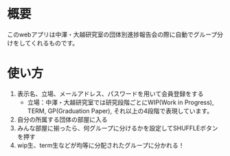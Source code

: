 # 概要
このwebアプリは中澤・大越研究室の団体別進捗報告会の際に自動でグループ分けをしてくれるものです。

# 使い方
1. 表示名、立場、メールアドレス、パスワードを用いて会員登録をする
    * 立場：中澤・大越研究室では研究段階ごとにWIP(Work in Progress), TERM, GP(Graduation Paper), それ以上の4段階で表現しています。
2. 自分の所属する団体の部屋に入る
3. みんな部屋に揃ったら、何グループに分けるかを設定してSHUFFLEボタンを押す
4. wip生、term生などが均等に分配されたグループに分かれる！
